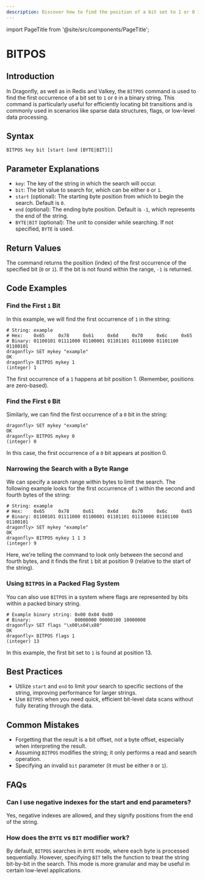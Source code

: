 ```yaml
---
description: Discover how to find the position of a bit set to 1 or 0 in a string with Redis BITPOS.
---
```


import PageTitle from '@site/src/components/PageTitle';

# BITPOS

<PageTitle title="Redis BITPOS Command (Documentation) | Dragonfly" />

## Introduction

In Dragonfly, as well as in Redis and Valkey, the `BITPOS` command is used to find the first occurrence of a bit set to `1` or `0` in a binary string.
This command is particularly useful for efficiently locating bit transitions and is commonly used in scenarios like sparse data structures, flags, or low-level data processing.

## Syntax

```shell
BITPOS key bit [start [end [BYTE|BIT]]]
```

## Parameter Explanations

- `key`: The key of the string in which the search will occur.
- `bit`: The bit value to search for, which can be either `0` or `1`.
- `start` (optional): The starting byte position from which to begin the search. Default is `0`.
- `end` (optional): The ending byte position. Default is `-1`, which represents the end of the string.
- `BYTE|BIT` (optional): The unit to consider while searching. If not specified, `BYTE` is used.

## Return Values

The command returns the position (index) of the first occurrence of the specified bit (`0` or `1`).
If the bit is not found within the range, `-1` is returned.

## Code Examples

### Find the First `1` Bit

In this example, we will find the first occurrence of `1` in the string:

```shell
# String: example
# Hex:    0x65     0x78     0x61     0x6d     0x70     0x6c     0x65
# Binary: 01100101 01111000 01100001 01101101 01110000 01101100 01100101
dragonfly> SET mykey "example"
OK
dragonfly> BITPOS mykey 1
(integer) 1
```

The first occurrence of a `1` happens at bit position 1. (Remember, positions are zero-based).

### Find the First `0` Bit

Similarly, we can find the first occurrence of a `0` bit in the string:

```shell
dragonfly> SET mykey "example"
OK
dragonfly> BITPOS mykey 0
(integer) 0
```

In this case, the first occurrence of a `0` bit appears at position 0.

### Narrowing the Search with a Byte Range

We can specify a search range within bytes to limit the search. The following example looks for the first occurrence of `1` within the second and fourth bytes of the string:

```shell
# String: example
# Hex:    0x65     0x78     0x61     0x6d     0x70     0x6c     0x65
# Binary: 01100101 01111000 01100001 01101101 01110000 01101100 01100101
dragonfly> SET mykey "example"
OK
dragonfly> BITPOS mykey 1 1 3
(integer) 9
```

Here, we're telling the command to look only between the second and fourth bytes, and it finds the first `1` bit at position 9 (relative to the start of the string).

### Using `BITPOS` in a Packed Flag System

You can also use `BITPOS` in a system where flags are represented by bits within a packed binary string.

```shell
# Example binary string: 0x00 0x04 0x80
# Binary:                00000000 00000100 10000000
dragonfly> SET flags "\x00\x04\x80"
OK
dragonfly> BITPOS flags 1
(integer) 13
```

In this example, the first bit set to `1` is found at position 13.

## Best Practices

- Utilize `start` and `end` to limit your search to specific sections of the string, improving performance for larger strings.
- Use `BITPOS` when you need quick, efficient bit-level data scans without fully iterating through the data.

## Common Mistakes

- Forgetting that the result is a bit offset, not a byte offset, especially when interpreting the result.
- Assuming `BITPOS` modifies the string; it only performs a read and search operation.
- Specifying an invalid `bit` parameter (it must be either `0` or `1`).

## FAQs

### Can I use negative indexes for the start and end parameters?

Yes, negative indexes are allowed, and they signify positions from the end of the string.

### How does the `BYTE` vs `BIT` modifier work?

By default, `BITPOS` searches in `BYTE` mode, where each byte is processed sequentially.
However, specifying `BIT` tells the function to treat the string bit-by-bit in the search.
This mode is more granular and may be useful in certain low-level applications.
